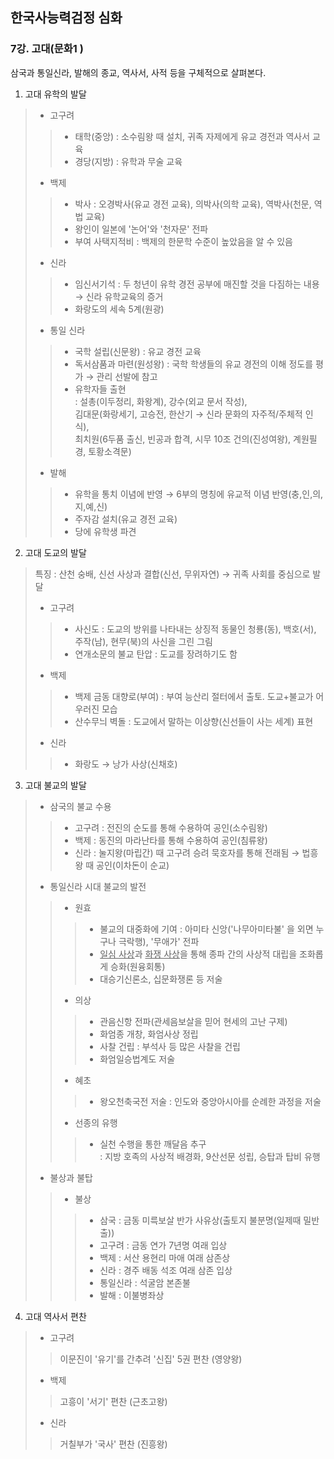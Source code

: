 ## 한국사능력검정 심화 

### 7강. 고대(문화1 ) 



삼국과 통일신라, 발해의 종교, 역사서, 사적 등을 구체적으로 살펴본다. 

1. 고대 유학의 발달  

> - 고구려 
>
> > * 태학(중앙) : 소수림왕 때 설치, 귀족 자제에게 유교 경전과 역사서 교육 
> > * 경당(지방) : 유학과 무술 교육 
>
> - 백제 
>
> > * 박사 : 오경박사(유교 경전 교육), 의박사(의학 교육), 역박사(천문, 역법 교육)
> > * 왕인이 일본에 '논어'와 '천자문' 전파 
> > * 부여 사택지적비 : 백제의 한문학 수준이 높았음을 알 수 있음 
>
> - 신라 
>
> > * 임신서기석 : 두 청년이 유학 경전 공부에 매진할 것을 다짐하는 내용 → 신라 유학교육의 증거 
> > * 화랑도의 세속 5계(원광)
>
> * 통일 신라
>
> > * 국학 설립(신문왕) : 유교 경전 교육 
> > * 독서삼품과 마련(원성왕) : 국학 학생들의 유교 경전의 이해 정도를 평가 → 관리 선발에 참고 
> > * 유학자들 출현<br>: 설총(이두정리, 화왕계), 강수(외교 문서 작성), <br>김대문(화랑세기, 고승전, 한산기 → 신라 문화의 자주적/주체적 인식),<br> 최치원(6두품 출신, 빈공과 합격, 시무 10조 건의(진성여왕), 계원필경, 토황소격문)
>
> - 발해
>
> > * 유학을 통치 이념에 반영 → 6부의 명칭에 유교적 이념 반영(충,인,의,지,예,신)
> > * 주자감 설치(유교 경전 교육)
> > * 당에 유학생 파견 

2. 고대 도교의 발달 

> 특징 : 산천 숭배, 신선 사상과 결합(신선, 무위자연) → 귀족 사회를 중심으로 발달 
>
> - 고구려
>
> > * 사신도 : 도교의 방위를 나타내는 상징적 동물인 청룡(동), 백호(서), 주작(남), 현무(북)의 사신을 그린 그림 
> > * 연개소문의 불교 탄압 : 도교를 장려하기도 함 
>
> - 백제
>
> > * 백제 금동 대향로(부여) : 부여 능산리 절터에서 출토. 도교+불교가 어우러진 모습 
> > * 산수무늬 벽돌 : 도교에서 말하는 이상향(신선들이 사는 세계) 표현 
>
> - 신라
>
> > * 화랑도 → 낭가 사상(신채호)

3. 고대 불교의 발달 

> - 삼국의 불교 수용 
>
> > * 고구려 : 전진의 순도를 통해 수용하여 공인(소수림왕)
> > * 백제 : 동진의 마라난타를 통해 수용하여 공인(침류왕)
> > * 신라 : 눌지왕(마립간) 때 고구려 승려 묵호자를 통해 전래됨 → 법흥왕 때 공인(이차돈이 순교)
>
> - 통일신라 시대 불교의 발전 
>
> > * 원효
> >
> > > * 불교의 대중화에 기여 : 아미타 신앙('나무아미타불' 을 외면 누구나 극락행), '무애가' 전파
> > > * <u>일심 사상</u>과 <u>화쟁 사상</u>을 통해 종파 간의 사상적 대립을 조화롭게 승화(원융회통)
> > > * 대승기신론소, 십문화쟁론 등 저술 
> >
> > * 의상 
> >
> > > * 관음신항 전파(관세음보살을 믿어 현세의 고난 구제)
> > > * 화엄종 개창, 화엄사상 정립 
> > > * 사찰 건립 : 부석사 등 많은 사찰을 건립 
> > > * 화엄일승법계도 저술 
> >
> > * 혜초 
> >
> > > * 왕오천축국전 저술 : 인도와 중앙아시아를 순례한 과정을 저술 
> >
> > * 선종의 유행 
> >
> > > * 실천 수행을 통한 깨달음 추구<br>: 지방 호족의 사상적 배경화, 9산선문 성립, 승탑과 탑비 유행 
>
> - 불상과 불탑 
>
> > * 불상
> >
> > > * 삼국 : 금동 미륵보살 반가 사유상(출토지 불분명(일제때 밀반출))
> > > * 고구려 : 금동 연가 7년명 여래 입상 
> > > * 백제 : 서산 용현리 마애 여래 삼존상
> > > * 신라 : 경주 배동 석조 여래 삼존 입상 
> > > * 통일신라 : 석굴암 본존불 
> > > * 발해 : 이불병좌상 

4. 고대 역사서 편찬

> - 고구려
>
> > 이문진이 '유기'를 간추려 '신집' 5권 편찬 (영양왕)
>
> - 백제 
>
> > 고흥이 '서기' 편찬 (근초고왕)
>
> - 신라
>
> > 거칠부가 '국사' 편찬 (진흥왕)

